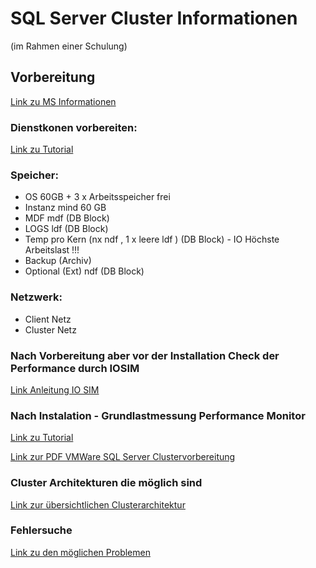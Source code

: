 # SQL Server Cluster Informationen
(im Rahmen einer Schulung)

## Vorbereitung
[Link zu MS Informationen](https://learn.microsoft.com/en-us/sql/database-engine/availability-groups/windows/prereqs-restrictions-recommendations-always-on-availability?view=sql-server-ver16)

### Dienstkonen vorbereiten:
[Link zu Tutorial](https://www.frankysweb.de/group-managed-service-accounts-gmsa-fuer-tasks-und-dienste/)

### Speicher:
- OS 60GB + 3 x Arbeitsspeicher frei
- Instanz mind 60 GB
- MDF mdf (DB Block)
- LOGS ldf (DB Block) 
- Temp  pro Kern (nx ndf , 1 x leere ldf ) (DB Block) - IO Höchste Arbeitslast !!!
- Backup (Archiv)
- Optional (Ext) ndf (DB Block) 

### Netzwerk:
- Client Netz
- Cluster Netz

### Nach Vorbereitung aber vor der Installation Check der Performance durch IOSIM
[Link Anleitung IO SIM](https://learn.microsoft.com/de-de/troubleshoot/sql/tools/sqliosim-utility-simulate-activity-disk-subsystem)

### Nach Instalation - Grundlastmessung Performance Monitor
[Link zu Tutorial](https://www.mssqltips.com/sqlservertutorial/283/performance-monitor/)


[Link zur PDF VMWare SQL Server Clustervorbereitung](https://docs.vmware.com/de/VMware-vSphere/7.0/vsphere-esxi-vcenter-server-702-setup-wsfc.pdf)

### Cluster Architekturen die möglich sind
[Link zur übersichtlichen Clusterarchitektur](https://www.sqlshack.com/an-overview-of-distributed-sql-server-always-on-availability-groups/)

### Fehlersuche
[Link zu den möglichen Problemen](https://madafa.de/blog/troubleshooting-von-always-on-verfugbarkeitsgruppen)
